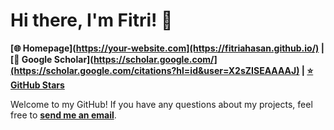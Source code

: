 # Hi there, I'm Fitri! 👋  
**[🌐 Homepage](https://your-website.com](https://fitriahasan.github.io/) | [📖 Google Scholar](https://scholar.google.com/](https://scholar.google.com/citations?hl=id&user=X2sZISEAAAAJ) | [⭐ GitHub Stars](https://github.com/fitriahasan?tab=stars)**  

Welcome to my GitHub! If you have any questions about my projects, feel free to **[send me an email](mailto:hi.fitri@umpapua.ac.id)**.  
